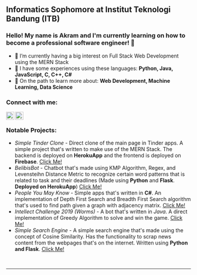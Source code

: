 ## Informatics Sophomore at Institut Teknologi Bandung (ITB)
### Hello! My name is Akram and I'm currently learning on how to become a professional software engineer! 👋

- 🌱 I’m currently having a big interest on Full Stack Web Development using the MERN Stack
- 👯 I have some experiences using these languages: **Python, Java, JavaScript, C, C++, C#**
- 🥅 On the path to learn more about: **Web Development, Machine Learning, Data Science**


### Connect with me:

[<img align="left" alt="akramab | LinkedIn" width="22px" src="https://cdn.jsdelivr.net/npm/simple-icons@v3/icons/linkedin.svg" />][linkedin]
[<img align="left" alt="akramab | Instagram" width="22px" src="https://cdn.jsdelivr.net/npm/simple-icons@v3/icons/instagram.svg" />][instagram]

<br />

### Notable Projects:
* _Simple Tinder Clone_ - Direct clone of the main page in Tinder apps. A simple project that's written to make use of the MERN Stack. The backend is deployed on **HerokuApp** and the frontend is deployed on **Firebase**.
[Click Me!](https://github.com/akramab/tinder-clone)
* _BelibisBot_ - Chatbot that's made using KMP Algorithm, Regex, and Levensteihn Distance Metric to recognize certain word patterns that is related to task and their deadlines (Made using **Python** and **Flask**. **Deployed on HerokuApp**)
[Click Me!](https://github.com/akramab/belibisbot)
* _People You May Know_ - Simple apps that's written in **C#**. An implementation of Depth First Search and Breadth First Search algorithm that's used to find path given a graph with adjacency matrix.
[Click Me!](https://github.com/akramab/tucil3stima)
* _Intellect Challenge 2019 (Worms)_ - A bot that's written in *Java*. A direct implementation of Greedy Algorithm to solve and win the game.
[Click Me!](https://github.com/akramab/IF2211_tubes1_greedy)
* _Simple Search Engine_ - A simple search engine that's made using the concept of Cosine Similarity. Has the functionality to scrap news content from the webpages that's on the internet. Written using **Python and Flask**.
[Click Me!](https://github.com/kahfizulkifli/Algeo02-19012)

<br />

---

[instagram]: https://instagram.com/makram.bar
[linkedin]: https://www.linkedin.com/in/makramab/0
